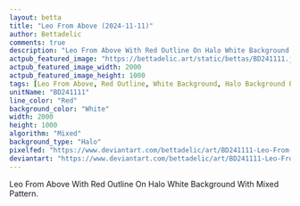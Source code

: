```yaml
---
layout: betta
title: "Leo From Above (2024-11-11)"
author: Bettadelic
comments: true
description: "Leo From Above With Red Outline On Halo White Background With Mixed Pattern."
actpub_featured_image: "https://bettadelic.art/static/bettas/BD241111.jpg"
actpub_featured_image_width: 2000
actpub_featured_image_height: 1000
tags: [Leo From Above, Red Outline, White Background, Halo Background Pattern, Mixed Pattern, November 2024]
unitName: "BD241111"
line_color: "Red"
background_color: "White"
width: 2000
height: 1000
algorithm: "Mixed"
background_type: "Halo"
pixelfed: "https://www.deviantart.com/bettadelic/art/BD241111-Leo-From-Above-2024-11-11-1121130300"
deviantart: "https://www.deviantart.com/bettadelic/art/BD241111-Leo-From-Above-2024-11-11-1121130300"
---
```


Leo From Above With Red Outline On Halo White Background With Mixed Pattern.
